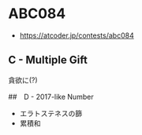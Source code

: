 # ABC084
* https://atcoder.jp/contests/abc084


## C - Multiple Gift
貪欲に(?)


##　D - 2017-like Number
* エラトステネスの篩
* 累積和
